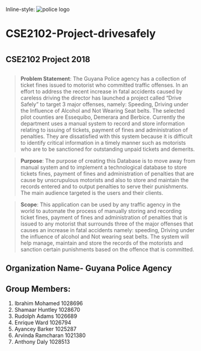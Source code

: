 Inline-style: 
![police logo](\Users\Ibrahim\Documents\git\Assets)
# CSE2102-Project-drivesafely <h1> 
## CSE2102 Project 2018 <h2>
>**Problem Statement**:
The Guyana Police agency has a collection of ticket fines issued to motorist who committed traffic offenses. In an effort to address the recent increase in fatal accidents caused by careless driving the director has launched a project called “Drive Safely” to target 3 major offenses, namely: Speeding, Driving under the Influence of Alcohol and Not Wearing Seat belts. The selected pilot counties are Essequibo, Demerara and Berbice. Currently the department uses a manual system to record and store information relating to issuing of tickets, payment of fines and administration of penalties. They are dissatisfied with this system because it is difficult to identify critical information in a timely manner such as motorists who are to be sanctioned for outstanding unpaid tickets and demerits.

>**Purpose**:
The purpose of creating this Database is to move away from manual system and to implement a technological database to store tickets fines, payment of fines and administration of penalties that are cause by unscrupulous motorists and also to store and maintain the records entered and to output penalties to serve their punishments. The main audience targeted is the users and their clients.

>**Scope**:
This application can be used by any traffic agency in the world to automate the process of manually storing and recording ticket fines, payment of fines and administration of penalties that is issued to any motorist that surrounds three of the major offenses that causes an increase in fatal accidents namely: speeding, Driving under the influence of alcohol and Not wearing seat belts. The system will help manage, maintain and store the records of the motorists and sanction certain punishments based on the offence that is committed.


## Organization Name- Guyana Police Agency <h2>

## Group Members:
  1. Ibrahim Mohamed   1028696 
  2. Shamaar Huntley   1028670
  3. Rudolph Adams     1026689
  4. Enrique Ward  	   1026794
  5. Ayancey Barker    1025287
  6. Arvinda Ramcharan 1021380
  7. Anthony Daly	     1028513
